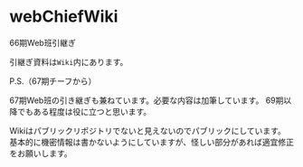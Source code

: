 # webChiefWiki
66期Web班引継ぎ

引継ぎ資料は`Wiki`内にあります。  

P.S.（67期チーフから）

67期Web班の引き継ぎも兼ねています。必要な内容は加筆しています。
69期以降でもある程度は役に立つと思います。

Wikiはパブリックリポジトリでないと見えないのでパブリックにしています。
基本的に機密情報は書かないようにしていますが、怪しい部分があれば適宜修正をお願いします。

